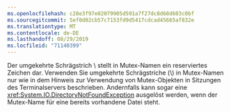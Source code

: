 ```yaml
---
ms.openlocfilehash: c28e3f97e02079905d591a7f27dc8d68d603c0bf
ms.sourcegitcommit: 5ef0d02cb57c7153fd9d5417cdcad45665af832e
ms.translationtype: MT
ms.contentlocale: de-DE
ms.lasthandoff: 08/29/2019
ms.locfileid: "71140399"
---
```

Der umgekehrte Schrägstrich \\ stellt in Mutex-Namen ein reserviertes Zeichen dar. Verwenden Sie umgekehrte Schrägstriche (\\) in Mutex-Namen nur wie in dem Hinweis zur Verwendung von Mutex-Objekten in Sitzungen des Terminalservers beschrieben. Andernfalls kann sogar eine <xref:System.IO.DirectoryNotFoundException> ausgelöst werden, wenn der Mutex-Name für eine bereits vorhandene Datei steht.
